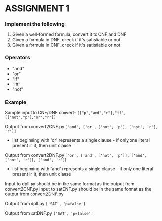 # ASSIGNMENT 1

### Implement the following:

1. Given a well-formed formula, convert it to CNF and DNF
2. Given a formula in DNF, check if it's satisfiable or not
3. Given a formula in CNF. check if it's satisfiable or not

### Operators
- "and"
- "or"
- "if"
- "iff"
- "not"

### Example

Sample input to CNF/DNF convert-
 `[["p","and","r"],"if",[["not","p"],"or","r"]]`
 
 Output from convert2CNF.py
 `['and', ['or', ['not', 'p'], ['not', 'r'], 'r']]`
  * list beginning with 'or' represents a single clause - if only one literal present in it, then unit clause
 
 Output from convert2DNF.py
  `['or', ['and', ['not', 'p']], ['and', ['not', 'r']], ['and', 'r']]`
  * list beginning with 'and' represents a single clause - if only one literal present in it, then unit clause
 
Input to dpll.py should be in the same format as the output from convert2CNF.py
Input to satDNF.py should be in the same format as the output from convert2DNF.py

Output from dpll.py
  `['SAT', 'p=false']`

Output from satDNF.py
  `['SAT', 'p=false']`
